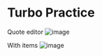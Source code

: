 # Turbo Practice

Quote editor
![image](https://user-images.githubusercontent.com/60714375/203140102-609b7ef5-4313-4b93-b2eb-14d6c0bf8180.png)

With items
![image](https://user-images.githubusercontent.com/60714375/203140257-6c407a26-5660-46ec-a312-8988e50cef66.png)
